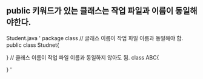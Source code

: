 ## public 키워드가 있는 클래스는 작업 파일과 이름이 동일해야한다.

Student.java
'
package class
// 글래스 이름이 작업 파일 이름과 동일해야 함.
public class Studnet{

}
// 클래스 이름이 작업 파일 이름과 동일하지 않아도 됨.
class ABC{

}
'
